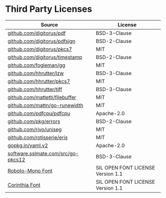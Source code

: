 # Third Party Licenses

| Source | License |
| --- | --- |
| [github.com/digitorus/pdf](https://github.com/digitorus/pdf/blob/v0.1.2/LICENSE) | BSD-3-Clause |
| [github.com/digitorus/pdfsign](https://github.com/digitorus/pdfsign/blob/11060e180e9c/LICENSE) | BSD-2-Clause |
| [github.com/digitorus/pkcs7](https://github.com/digitorus/pkcs7/blob/3a137a874352/LICENSE) | MIT |
| [github.com/digitorus/timestamp](https://github.com/digitorus/timestamp/blob/220c5c2851b7/LICENSE) | BSD-2-Clause |
| [github.com/fogleman/gg](https://github.com/fogleman/gg/blob/v1.3.0/LICENSE.md) | MIT |
| [github.com/hhrutter/lzw](https://github.com/hhrutter/lzw/blob/v1.0.0/LICENSE) | BSD-3-Clause |
| [github.com/hhrutter/pkcs7](https://github.com/hhrutter/pkcs7/blob/v0.2.0/LICENSE) | MIT |
| [github.com/hhrutter/tiff](https://github.com/hhrutter/tiff/blob/v1.0.2/LICENSE) | BSD-3-Clause |
| [github.com/mattetti/filebuffer](https://github.com/mattetti/filebuffer/blob/v1.0.1/LICENSE) | MIT |
| [github.com/mattn/go-runewidth](https://github.com/mattn/go-runewidth/blob/v0.0.16/LICENSE) | MIT |
| [github.com/pdfcpu/pdfcpu](https://github.com/pdfcpu/pdfcpu/blob/v0.11.0/LICENSE.txt) | Apache-2.0 |
| [github.com/pkg/errors](https://github.com/pkg/errors/blob/v0.9.1/LICENSE) | BSD-2-Clause |
| [github.com/rivo/uniseg](https://github.com/rivo/uniseg/blob/v0.4.7/LICENSE.txt) | MIT |
| [github.com/rotisserie/eris](https://github.com/rotisserie/eris/blob/v0.5.4/LICENSE) | MIT |
| [gopkg.in/yaml.v2](https://github.com/go-yaml/yaml/blob/v2.4.0/LICENSE) | Apache-2.0 |
| [software.sslmate.com/src/go-pkcs12](https://github.com/SSLMate/go-pkcs12/blob/v0.6.0/LICENSE) | BSD-3-Clause || [github.com/golang/freetype](https://github.com/golang/freetype/blob/master/licenses/ftl.txt) | FreeTypeLicense |
| [Roboto-Mono Font](https://fonts.google.com/specimen/Roboto+Mono/license) | SIL OPEN FONT LICENSE Version 1.1 |
| [Corinthia Font](https://fonts.google.com/specimen/Corinthia/license) | SIL OPEN FONT LICENSE Version 1.1 |
